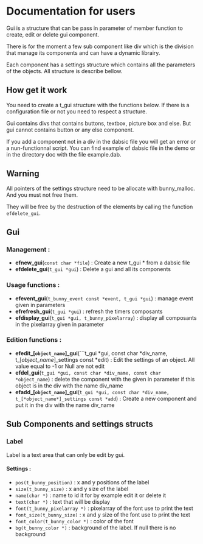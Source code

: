 # Documentation for users

Gui is a structure that can be pass in parameter of member function to create, edit or delete gui component.

There is for the moment a few sub component like div which is the division that manage its components and can have a dynamic librairy.

Each component has a settings structure which contains all the parameters of the objects. All structure is describe bellow.

## How get it work

You need to create a t_gui structure with the functions below. If there is a configuration file or not you need to respect a structure.

Gui contains divs that contains buttons, textbox, picture box and else. But gui cannot contains button or any else component.

If you add a component not in a div in the dabsic file you will get an error or a nun-functionnal script.
You can find example of dabsic file in the demo or in the directory doc with the file example.dab.

## Warning

All pointers of the settings structure need to be allocate with bunny_malloc. And you must not free them.

They will be free by the destruction of the elements by calling the function ```efdelete_gui```.

## Gui

### Management :
- **efnew_gui**(```const char *file```) : Create a new t_gui * from a dabsic file
- **efdelete_gui**(```t_gui *gui```) : Delete a gui and all its components

### Usage functions :
- **efevent_gui**(```t_bunny_event const *event, t_gui *gui```) : manage event given in parameters
- **efrefresh_gui**(```t_gui *gui```) : refresh the timers composants
- **efdisplay_gui**(```t_gui *gui, t_bunny_pixelarray```) : display all composants in the pixelarray given in parameter

### Edition functions :
- **efedit_[```object_name```]_gui**(```t_gui *gui, const char *div_name, t_[*object_name*]_settings const *edit) : Edit the settings of an object. All value equal to -1 or Null are not edit
- **efdel_gui**(```t_gui *gui, const char *div_name, const char *object_name```) : delete the component with the given in parameter if this object is in the div with the name div_name
- **efadd_[```object_name```]_gui**(```t_gui *gui, const char *div_name, t_[*object_name*]_settings const *add```) : Create a new component and put it in the div with the name div_name

## Sub Components and settings structs

### Label

Label is a text area that can only be edit by gui.

#### Settings :
 - ```pos(t_bunny_position)``` : x and y positions of the label
 - ```size(t_bunny_size)``` : x and y size of the label
 - ```name(char *)``` : name to id it for by example edit it or delete it
 - ```text(char *)``` : text that will be display
 - ```font(t_bunny_pixelarray *)``` : pixelarray of the font use to print the text
 - ```font_size(t_bunny_size)``` : x and y size of the font use to print the text
 - ```font_color(t_bunny_color *)``` : color of the font
 - ```bg(t_bunny_color *)``` : background of the label. If null there is no background
